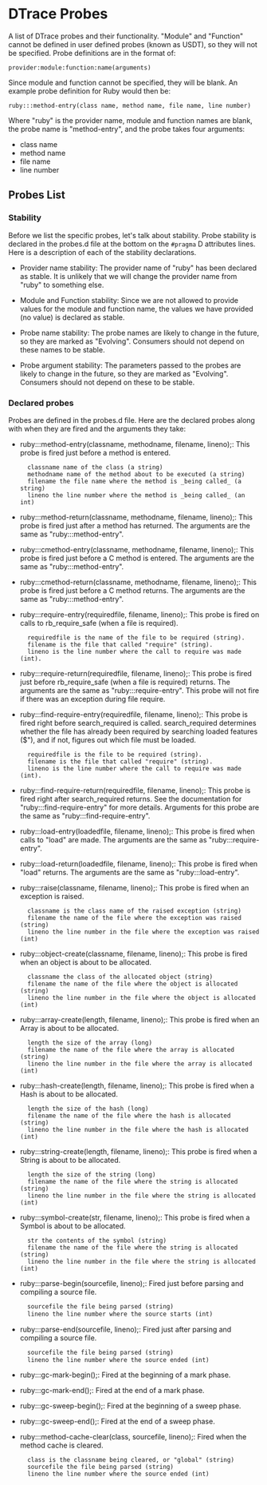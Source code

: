 # DTrace Probes

A list of DTrace probes and their functionality. "Module" and "Function"
cannot be defined in user defined probes (known as USDT), so they will
not be specified. Probe definitions are in the format of:


```
provider:module:function:name(arguments)
```

Since module and function cannot be specified, they will be blank. An
example probe definition for Ruby would then be:


```
ruby:::method-entry(class name, method name, file name, line number)
```

Where "ruby" is the provider name, module and function names are blank,
the probe name is "method-entry", and the probe takes four arguments:

* class name
* method name
* file name
* line number

## Probes List

### Stability

Before we list the specific probes, let's talk about stability. Probe
stability is declared in the probes.d file at the bottom on the
`#pragma` D attributes lines. Here is a description of each of the
stability declarations.

* Provider name stability: The provider name of "ruby" has been declared
  as stable. It is unlikely that we will change the provider name from
  "ruby" to something else.

* Module and Function stability: Since we are not allowed to provide
  values for the module and function name, the values we have provided
  (no value) is declared as stable.

* Probe name stability: The probe names are likely to change in the
  future, so they are marked as "Evolving". Consumers should not depend
  on these names to be stable.

* Probe argument stability: The parameters passed to the probes are
  likely to change in the future, so they are marked as "Evolving".
  Consumers should not depend on these to be stable.

### Declared probes

Probes are defined in the probes.d file. Here are the declared probes
along with when they are fired and the arguments they take:

* ruby:::method-entry(classname, methodname, filename, lineno);: This
  probe is fired just before a method is entered.
  
  
  ```
    classname name of the class (a string)
    methodname name of the method about to be executed (a string)
    filename the file name where the method is _being called_ (a string)
    lineno the line number where the method is _being called_ (an int)
  ```

* ruby:::method-return(classname, methodname, filename, lineno);: This
  probe is fired just after a method has returned. The arguments are the
  same as "ruby:::method-entry".

* ruby:::cmethod-entry(classname, methodname, filename, lineno);: This
  probe is fired just before a C method is entered. The arguments are
  the same as "ruby:::method-entry".

* ruby:::cmethod-return(classname, methodname, filename, lineno);: This
  probe is fired just before a C method returns. The arguments are the
  same as "ruby:::method-entry".

* ruby:::require-entry(requiredfile, filename, lineno);: This probe is
  fired on calls to rb\_require\_safe (when a file is required).
  
  
  ```
    requiredfile is the name of the file to be required (string).
    filename is the file that called "require" (string).
    lineno is the line number where the call to require was made (int).
  ```

* ruby:::require-return(requiredfile, filename, lineno);: This probe is
  fired just before rb\_require\_safe (when a file is required) returns.
  The arguments are the same as "ruby:::require-entry". This probe will
  not fire if there was an exception during file require.

* ruby:::find-require-entry(requiredfile, filename, lineno);: This probe
  is fired right before search\_required is called. search\_required
  determines whether the file has already been required by searching
  loaded features ($"), and if not, figures out which file must be
  loaded.
  
  
  ```
    requiredfile is the file to be required (string).
    filename is the file that called "require" (string).
    lineno is the line number where the call to require was made (int).
  ```

* ruby:::find-require-return(requiredfile, filename, lineno);: This
  probe is fired right after search\_required returns. See the
  documentation for "ruby:::find-require-entry" for more details.
  Arguments for this probe are the same as "ruby:::find-require-entry".

* ruby:::load-entry(loadedfile, filename, lineno);: This probe is fired
  when calls to "load" are made. The arguments are the same as
  "ruby:::require-entry".

* ruby:::load-return(loadedfile, filename, lineno);: This probe is fired
  when "load" returns. The arguments are the same as
  "ruby:::load-entry".

* ruby:::raise(classname, filename, lineno);: This probe is fired when
  an exception is raised.
  
  
  ```
    classname is the class name of the raised exception (string)
    filename the name of the file where the exception was raised (string)
    lineno the line number in the file where the exception was raised (int)
  ```

* ruby:::object-create(classname, filename, lineno);: This probe is
  fired when an object is about to be allocated.
  
  
  ```
    classname the class of the allocated object (string)
    filename the name of the file where the object is allocated (string)
    lineno the line number in the file where the object is allocated (int)
  ```

* ruby:::array-create(length, filename, lineno);: This probe is fired
  when an Array is about to be allocated.
  
  
  ```
    length the size of the array (long)
    filename the name of the file where the array is allocated (string)
    lineno the line number in the file where the array is allocated (int)
  ```

* ruby:::hash-create(length, filename, lineno);: This probe is fired
  when a Hash is about to be allocated.
  
  
  ```
    length the size of the hash (long)
    filename the name of the file where the hash is allocated (string)
    lineno the line number in the file where the hash is allocated (int)
  ```

* ruby:::string-create(length, filename, lineno);: This probe is fired
  when a String is about to be allocated.
  
  
  ```
    length the size of the string (long)
    filename the name of the file where the string is allocated (string)
    lineno the line number in the file where the string is allocated (int)
  ```

* ruby:::symbol-create(str, filename, lineno);: This probe is fired when
  a Symbol is about to be allocated.
  
  
  ```
    str the contents of the symbol (string)
    filename the name of the file where the string is allocated (string)
    lineno the line number in the file where the string is allocated (int)
  ```

* ruby:::parse-begin(sourcefile, lineno);: Fired just before parsing and
  compiling a source file.
  
  
  ```ruby
    sourcefile the file being parsed (string)
    lineno the line number where the source starts (int)
  ```

* ruby:::parse-end(sourcefile, lineno);: Fired just after parsing and
  compiling a source file.
  
  
  ```ruby
    sourcefile the file being parsed (string)
    lineno the line number where the source ended (int)
  ```

* ruby:::gc-mark-begin();: Fired at the beginning of a mark phase.

* ruby:::gc-mark-end();: Fired at the end of a mark phase.

* ruby:::gc-sweep-begin();: Fired at the beginning of a sweep phase.

* ruby:::gc-sweep-end();: Fired at the end of a sweep phase.

* ruby:::method-cache-clear(class, sourcefile, lineno);: Fired when the
  method cache is cleared.
  
  
  ```
    class is the classname being cleared, or "global" (string)
    sourcefile the file being parsed (string)
    lineno the line number where the source ended (int)
  ```

